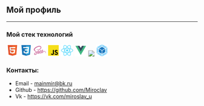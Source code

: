 ## Мой профиль
---
### Мой стек технологий
![](html.png)  ![](css.png)  ![](sass.png)  ![](js.png)  ![](react.png) ![](vue.png)  ![](gulp.png.png)  ![](webpack.png)

### Контакты:

* Email - mainmir@bk.ru
* Github - https://github.com/Miroclav
* Vk - https://vk.com/miroslav_u
